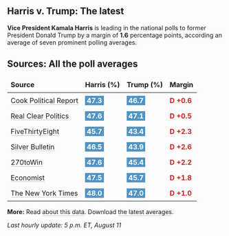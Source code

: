 
<style>

table {
    width: 100%;
    border-collapse: collapse;
}
table, th, td {
    border: 0px solid black;
}
a {
    color: inherit;
    text-decoration: underline;
    text-decoration-thickness: 1px;
    text-underline-offset: .2em;
    text-decoration-color: #0003;
    transition: text-decoration-color .3s ease-out; 
}
a:visited {
    color: inherit;
    text-decoration: underline;
    text-decoration-thickness: 1px;
    text-underline-offset: .2em;
    text-decoration-color: #0003;
    transition: text-decoration-color .3s ease-out; 
}
th, td {
    padding: 8px;
    text-align: left;
}
.markdown-body>*:last-child {
    display: none;
}
@media (max-width: 600px) {
    th, td {
        font-size: 12px;  /* Smaller font size on small screens */
    }
}
</style>

## Harris v. Trump: The latest
**Vice President Kamala Harris** is leading in the national polls to former President Donald Trump by a margin of **1.6** percentage points, according an average of seven prominent polling averages.

## Sources: All the poll averages

| Source               | Harris (%) | Trump (%) | Margin      |
|----------------------|------------|-----------|-------------|
| [Cook Political Report](https://www.cookpolitical.com/survey-research/cpr-national-polling-average/2024/harris-trump-overall) | <span style='background:#5194C3; padding:1px 4px; color: #ffffff; font-weight: bold;'>47.3</span> | <span style='background:#5194C3; padding:1px 4px; color: #ffffff; font-weight: bold;'>46.7</span> | <span style='color: #c52622; font-weight: bold;'>D +0.6</span> |
| [Real Clear Politics](https://www.realclearpolling.com/polls/president/general/2024/trump-vs-harris) | <span style='background:#5194C3; padding:1px 4px; color: #ffffff; font-weight: bold;'>47.6</span> | <span style='background:#5194C3; padding:1px 4px; color: #ffffff; font-weight: bold;'>47.1</span> | <span style='color: #c52622; font-weight: bold;'>D +0.5</span> |
| [FiveThirtyEight](https://projects.fivethirtyeight.com/polls/president-general/2024/national/) | <span style='background:#5194C3; padding:1px 4px; color: #ffffff; font-weight: bold;'>45.7</span> | <span style='background:#5194C3; padding:1px 4px; color: #ffffff; font-weight: bold;'>43.4</span> | <span style='color: #c52622; font-weight: bold;'>D +2.3</span> |
| [Silver Bulletin](https://www.natesilver.net/p/nate-silver-2024-president-election-polls-model) | <span style='background:#5194C3; padding:1px 4px; color: #ffffff; font-weight: bold;'>46.5</span> | <span style='background:#5194C3; padding:1px 4px; color: #ffffff; font-weight: bold;'>43.9</span> | <span style='color: #c52622; font-weight: bold;'>D +2.6</span> |
| [270toWin](https://www.270towin.com/2024-presidential-election-polls/) | <span style='background:#5194C3; padding:1px 4px; color: #ffffff; font-weight: bold;'>47.6</span> | <span style='background:#5194C3; padding:1px 4px; color: #ffffff; font-weight: bold;'>45.4</span> | <span style='color: #c52622; font-weight: bold;'>D +2.2</span> |
| [Economist](https://www.economist.com/interactive/us-2024-election/trump-harris-polls) | <span style='background:#5194C3; padding:1px 4px; color: #ffffff; font-weight: bold;'>47.5</span> | <span style='background:#5194C3; padding:1px 4px; color: #ffffff; font-weight: bold;'>45.7</span> | <span style='color: #c52622; font-weight: bold;'>D +1.8</span> |
| [The New York Times](https://www.nytimes.com/interactive/2024/us/elections/polls-president.html) | <span style='background:#5194C3; padding:1px 4px; color: #ffffff; font-weight: bold;'>48.0</span> | <span style='background:#5194C3; padding:1px 4px; color: #ffffff; font-weight: bold;'>47.0</span> | <span style='color: #c52622; font-weight: bold;'>D +1.0</span> |


**More:** Read [about this data](https://github.com/stiles/polls). Download [the latest averages](https://stilesdata.com/polling/harris_trump/polls_avg/avgs/averages_trend.json). 

 *Last hourly update: 5 p.m. ET, August 11*